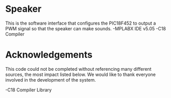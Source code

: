 # Speaker
This is the software interface that configures the PIC18F452 to output a PWM signal so that the speaker can make sounds.
-MPLABX IDE v5.05
-C18 Compiler

# Acknowledgements
This code could not be completed without referencing many different sources, the most impact listed below.
We would like to thank everyone involved in the development of the system.

-C18 Compiler Library

